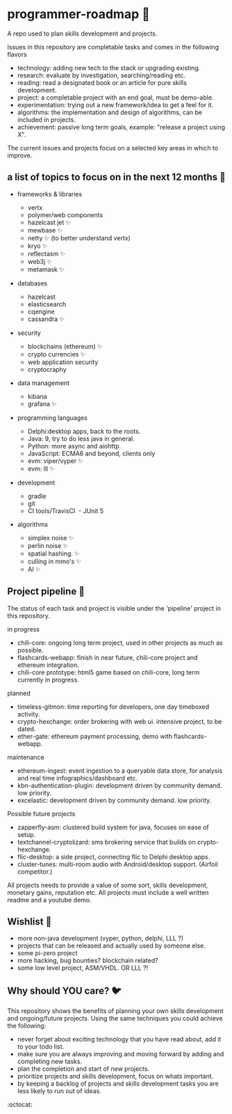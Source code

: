 # programmer-roadmap :star2:
A repo used to plan skills development and projects. 

Issues in this repository are completable tasks and comes in the following flavors
- technology: adding new tech to the stack or upgrading existing.
- research: evaluate by investigation, searching/reading etc.
- reading: read a designated book or an article for pure skills development.
- project: a completable project with an end goal, must be demo-able.
- experimentation: trying out a new framework/idea to get a feel for it.
- algorithms: the implementation and design of algorithms, can be included in projects.
- achievement: passive long term goals, example: "release a project using X".

The current issues and projects focus on a selected key areas in which to improve.

## a list of topics to focus on in the next 12 months :rabbit2:
- frameworks & libraries
  - vertx
  - polymer/web components
  - hazelcast jet :sparkles:
  - mewbase :sparkles:
  - netty :sparkles: (to better understand vertx)
  - kryo :sparkles:
  - reflectasm :sparkles:
  - web3j :sparkles:
  - metamask :sparkles:
  
- databases
  - hazelcast
  - elasticsearch
  - cqengine
  - cassandra :sparkles:
- security

  - blockchains (ethereum) :sparkles:
  - crypto currencies :sparkles:
  - web application security
  - cryptocraphy
  
- data management
  - kibana
  - grafana :sparkles:
  
- programming languages
  - Delphi:desktop apps, back to the roots.
  - Java: 9, try to do less java in general.
  - Python: more async and aiohttp.
  - JavaScript: ECMA6 and beyond, clients only
  - evm: viper/vyper :sparkles:
  - evm: lll :sparkles:
  
- development
  - gradle
  - git
  - CI tools/TravisCI
  - JUnit 5
  
- algorithms
  - simplex noise :sparkles:
  - perlin noise :sparkles:
  - spatial hashing. :sparkles:
  - culling in mmo's :sparkles:
  - AI :sparkles:
 
## Project pipeline :goat:
The status of each task and project is visible under the 'pipeline' project in this repository.

in progress
- chili-core: ongoing long term project, used in other projects as much as possible.
- flashcards-webapp: finish in near future, chili-core project and ethereum integration.
- chili-core prototype: html5 game based on chili-core, long term currently in progress.

planned
- timeless-gitmon: time reporting for developers, one day timeboxed activity.
- crypto-hexchange: order brokering with web ui. intensive project, to be dated.
- ether-gate: ethereum payment processing, demo with flashcards-webapp.

maintenance
- ethereum-ingest: event ingestion to a queryable data store, for analysis and real time infographics/dashboard etc.
- kbn-authentication-plugin: development driven by community demand. low priority.
- excelastic: development driven by community demand. low priority.

Possible future projects
- zapperfly-asm: clustered build system for java, focuses on ease of setup.
- textchannel-cryptolizard: sms brokering service that builds on crypto-hexchange.
- flic-desktop: a side project, connecting flic to Delphi desktop apps.
- cluster-tunes: multi-room audio with Android/desktop support. (Airfoil competitor.)

All projects needs to provide a value of some sort, skills development, monetary gains, reputation etc.
All projects must include a well written readme and a youtube demo.

## Wishlist :baby_chick:
- more non-java development (vyper, python, delphi, LLL ?)
- projects that can be released and actually used by someone else.
- some pi-zero project
- more hacking, bug bounties? blockchain related?
- some low level project, ASM/VHDL. OR LLL ?!

## Why should YOU care? :bird:
This repository shows the benefits of planning your own skills development and ongoing/future projects. Using the same techniques you could achieve the following:

- never forget about exciting technology that you have read about, add it to your todo list.
- make sure you are always improving and moving forward by adding and completing new tasks.
- plan the completion and start of new projects.
- prioritize projects and skills development, focus on whats important.
- by keeping a backlog of projects and skills development tasks you are less likely to run out of ideas.

:octocat:

